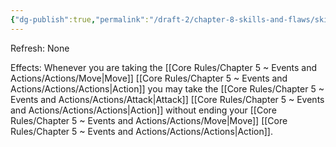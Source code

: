 ```yaml
---
{"dg-publish":true,"permalink":"/draft-2/chapter-8-skills-and-flaws/skill-list/agility/rank-2/mobile-strike/"}
---
```


Refresh: None

Effects:
Whenever you are taking the [[Core Rules/Chapter 5 ~ Events and Actions/Actions/Move\|Move]] [[Core Rules/Chapter 5 ~ Events and Actions/Actions/Actions\|Action]] you may take the [[Core Rules/Chapter 5 ~ Events and Actions/Actions/Attack\|Attack]] [[Core Rules/Chapter 5 ~ Events and Actions/Actions/Actions\|Action]] without ending your [[Core Rules/Chapter 5 ~ Events and Actions/Actions/Move\|Move]] [[Core Rules/Chapter 5 ~ Events and Actions/Actions/Actions\|Action]].
